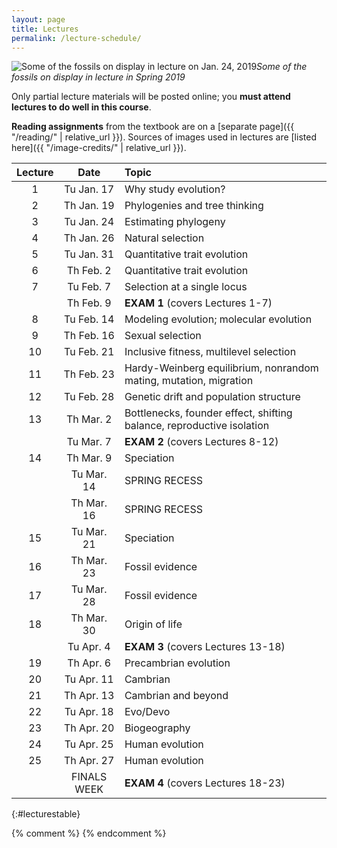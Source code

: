 ```yaml
---
layout: page
title: Lectures
permalink: /lecture-schedule/
---
```

![Some of the fossils on display in lecture on Jan. 24, 2019](../assets/img/fossil-banner.png)_Some of the fossils on display in lecture in Spring 2019_

Only partial lecture materials will be posted online; you **must attend lectures to do well in this course**.

**Reading assignments** from the textbook are on a [separate page]({{ "/reading/" | relative_url }}).
Sources of images used in lectures are [listed here]({{ "/image-credits/" | relative_url }}).

Lecture |      Date     |                           Topic                                       
:-----: | :-----------: | :-------------------------------------------------------------------- 
1       | Tu Jan. 17    | Why study evolution?
2       | Th Jan. 19    | Phylogenies and tree thinking
3       | Tu Jan. 24    | Estimating phylogeny
4       | Th Jan. 26    | Natural selection                                                     
5       | Tu Jan. 31    | Quantitative trait evolution
6       | Th Feb.  2    | Quantitative trait evolution
7       | Tu Feb.  7    | Selection at a single locus                                          
        | Th Feb.  9    | **EXAM 1**  (covers Lectures 1-7)                                     
8       | Tu Feb. 14    | Modeling evolution; molecular evolution
9       | Th Feb. 16    | Sexual selection                                        
10      | Tu Feb. 21    | Inclusive fitness, multilevel selection   
11      | Th Feb. 23    | Hardy-Weinberg equilibrium, nonrandom mating, mutation, migration     
12      | Tu Feb. 28    | Genetic drift and population structure                                                                                                      
13      | Th Mar.  2    | Bottlenecks, founder effect, shifting balance, reproductive isolation                                                                      
        | Tu Mar.  7    | **EXAM 2** (covers Lectures 8-12)                                     
14      | Th Mar.  9    | Speciation                                                            
        | Tu Mar. 14    | SPRING RECESS                                                         
        | Th Mar. 16    | SPRING RECESS                                                         
15      | Tu Mar. 21    | Speciation                                                            
16      | Th Mar. 23    | Fossil evidence                                                       
17      | Tu Mar. 28    | Fossil evidence                                                       
18      | Th Mar. 30    | Origin of life                                                        
        | Tu Apr.  4    | **EXAM 3** (covers Lectures 13-18)                                    
19      | Th Apr.  6    | Precambrian evolution                                                 
20      | Tu Apr. 11    | Cambrian                                                              
21      | Th Apr. 13    | Cambrian and beyond                                                   
22      | Tu Apr. 18    | Evo/Devo                                                              
23      | Th Apr. 20    | Biogeography                                                          
24      | Tu Apr. 25    | Human evolution                                                       
25      | Th Apr. 27    | Human evolution                                                       
        | FINALS WEEK   | **EXAM 4** (covers Lectures 18-23)                                    
{:#lecturestable}

{% comment %}
{% endcomment %}

